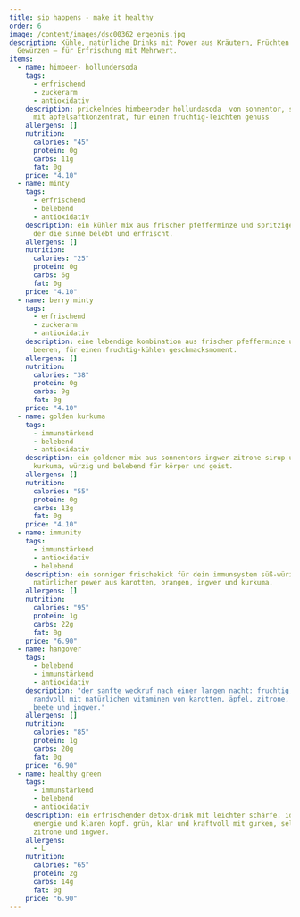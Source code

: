 ```yaml
---
title: sip happens - make it healthy
order: 6
image: /content/images/dsc00362_ergebnis.jpg
description: Kühle, natürliche Drinks mit Power aus Kräutern, Früchten und
  Gewürzen – für Erfrischung mit Mehrwert.
items:
  - name: himbeer- hollundersoda
    tags:
      - erfrischend
      - zuckerarm
      - antioxidativ
    description: prickelndes himbeeroder hollundasoda  von sonnentor, sanft gesüßt
      mit apfelsaftkonzentrat, für einen fruchtig-leichten genuss
    allergens: []
    nutrition:
      calories: "45"
      protein: 0g
      carbs: 11g
      fat: 0g
    price: "4.10"
  - name: minty
    tags:
      - erfrischend
      - belebend
      - antioxidativ
    description: ein kühler mix aus frischer pfefferminze und spritziger zitrone,
      der die sinne belebt und erfrischt.
    allergens: []
    nutrition:
      calories: "25"
      protein: 0g
      carbs: 6g
      fat: 0g
    price: "4.10"
  - name: berry minty
    tags:
      - erfrischend
      - zuckerarm
      - antioxidativ
    description: eine lebendige kombination aus frischer pfefferminze und saftigen
      beeren, für einen fruchtig-kühlen geschmacksmoment.
    allergens: []
    nutrition:
      calories: "38"
      protein: 0g
      carbs: 9g
      fat: 0g
    price: "4.10"
  - name: golden kurkuma
    tags:
      - immunstärkend
      - belebend
      - antioxidativ
    description: ein goldener mix aus sonnentors ingwer-zitrone-sirup und frischer
      kurkuma, würzig und belebend für körper und geist.
    allergens: []
    nutrition:
      calories: "55"
      protein: 0g
      carbs: 13g
      fat: 0g
    price: "4.10"
  - name: immunity
    tags:
      - immunstärkend
      - antioxidativ
      - belebend
    description: ein sonniger frischekick für dein immunsystem süß-würzig mit
      natürlicher power aus karotten, orangen, ingwer und kurkuma.
    allergens: []
    nutrition:
      calories: "95"
      protein: 1g
      carbs: 22g
      fat: 0g
    price: "6.90"
  - name: hangover
    tags:
      - belebend
      - immunstärkend
      - antioxidativ
    description: "der sanfte weckruf nach einer langen nacht: fruchtig, belebend und
      randvoll mit natürlichen vitaminen von karotten, äpfel, zitrone, rote
      beete und ingwer."
    allergens: []
    nutrition:
      calories: "85"
      protein: 1g
      carbs: 20g
      fat: 0g
    price: "6.90"
  - name: healthy green
    tags:
      - immunstärkend
      - belebend
      - antioxidativ
    description: ein erfrischender detox-drink mit leichter schärfe. ideal für neue
      energie und klaren kopf. grün, klar und kraftvoll mit gurken, sellerie,
      zitrone und ingwer.
    allergens:
      - L
    nutrition:
      calories: "65"
      protein: 2g
      carbs: 14g
      fat: 0g
    price: "6.90"
---
```

